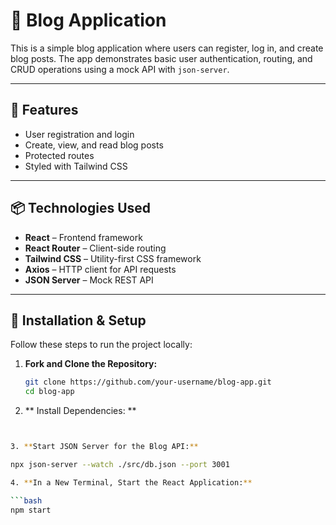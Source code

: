 # 📝 Blog Application

This is a simple blog application where users can register, log in, and create blog posts. The app demonstrates basic user authentication, routing, and CRUD operations using a mock API with `json-server`.

---

## 🚀 Features

- User registration and login  
- Create, view, and read blog posts  
- Protected routes  
- Styled with Tailwind CSS  

---

## 📦 Technologies Used

- **React** – Frontend framework  
- **React Router** – Client-side routing  
- **Tailwind CSS** – Utility-first CSS framework  
- **Axios** – HTTP client for API requests  
- **JSON Server** – Mock REST API  

---

## 🔧 Installation & Setup

Follow these steps to run the project locally:

1. **Fork and Clone the Repository:**

   ```bash
   git clone https://github.com/your-username/blog-app.git
   cd blog-app
2. ** Install Dependencies: **

```bash npm install


3. **Start JSON Server for the Blog API:**

npx json-server --watch ./src/db.json --port 3001

4. **In a New Terminal, Start the React Application:**

```bash
npm start 
